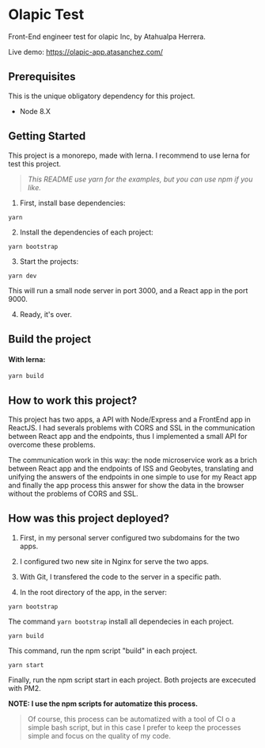 # Olapic Test

Front-End engineer test for olapic Inc, by Atahualpa Herrera.

Live demo: https://olapic-app.atasanchez.com/


## Prerequisites

This is the unique obligatory dependency for this project.

* Node 8.X


## Getting Started
This project is a monorepo, made with lerna. I recommend to use lerna for test this project.

> *This README use yarn for the examples, but you can use npm if you like.*

1) First, install base dependencies:

```
yarn
```

2) Install the dependencies of each project:

```
yarn bootstrap
```

3) Start the projects:

```
yarn dev
```

This will run a small node server in port 3000, and a React app in the port 9000.

4) Ready, it's over.

## Build the project

#### With lerna:

```
yarn build
```

## How to work this project?

This project has two apps, a API with Node/Express and a FrontEnd app in ReactJS. I had severals problems with CORS and SSL in the communication between React app and the endpoints, thus I implemented a small API for overcome these problems.

The communication work in this way: the node microservice work as a brich between React app and the endpoints of ISS and Geobytes, translating and unifying the answers of the endpoints in one simple to use for my React app and finally the app process this answer for show the data in the browser without the problems of CORS and SSL.

## How was this project deployed?

1) First, in my personal server configured two subdomains for the two apps.

2) I configured two new site in Nginx for serve the two apps.

3) With Git, I transfered the code to the server in a specific path.

4) In the root directory of the app, in the server:

```
yarn bootstrap
```

The command `yarn bootstrap` install all dependecies in each project.

```
yarn build
```

This command, run the npm script "build" in each project.

```
yarn start
```

Finally, run the npm script start in each project. Both projects are excecuted with PM2.

**NOTE: I use the npm scripts for automatize this process.**

> Of course, this process can be automatized with a tool of CI o a simple bash script, but in this case I prefer to keep the processes simple and focus on the quality of my code.